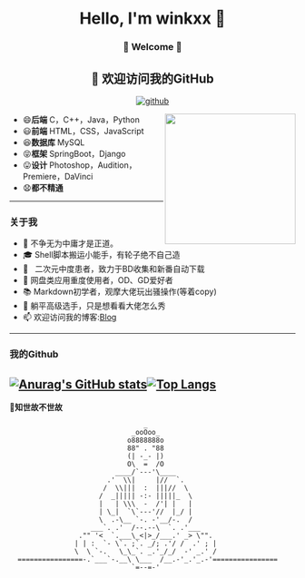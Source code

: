 <h1 align="center"> Hello, I'm winkxx 👋 </h1>
<h3 align="center">🚀 Welcome 🚀</h3>

<h2 align="center">👋 欢迎访问我的GitHub</h2>
<p align="center">
  <a href="https://github.com/eternidad33"><img src="https://img.shields.io/badge/GitHub-ff79c6" alt="github"></a>
</p>

<img align='right' src="https://i.loli.net/2021/03/06/PFhekIldzpvcTyJ.jpg" width="230">

- 😄**后端** C，C++，Java，Python
- 😃**前端** HTML，CSS，JavaScript
- 😆**数据库** MySQL
- 😝**框架** SpringBoot，Django
- 😛**设计** Photoshop，Audition，Premiere，DaVinci
- 😧**都不精通**
---
### 关于我

- 🤔 不争无为中庸才是正道。
- 🎓  Shell脚本搬运小能手，有轮子绝不自己造
- 🌱 &nbsp; 二次元中度患者，致力于BD收集和新番自动下载
- 🔭 网盘类应用重度使用者，OD、GD爱好者
- 📚 Markdown初学者，观摩大佬玩出骚操作(等着copy)
- 👯 躺平高级选手，只是想看看大佬怎么秀
- 📫 欢迎访问我的博客:[Blog](http://wink.winkxrq.tk/)
---
### 我的Github
[![Anurag's GitHub stats](https://github-readme-stats.vercel.app/api?username=winkxx&show_icons=true)]()[![Top Langs](https://github-readme-stats.vercel.app/api/top-langs/?username=winkxx)](wcyhttps://github.com/anuraghazra/github-readme-stats)
---


**🙏知世故不世故**

```
                                 _                                  
                              _ooOoo_                               
                             o8888888o                              
                             88" . "88                              
                             (| -_- |)                              
                             O\  =  /O                              
                          ____/`---'\____                           
                        .'  \\|     |//  `.                         
                       /  \\|||  :  |||//  \                        
                      /  _||||| -:- |||||_  \                       
                      |   | \\\  -  /'| |   |                       
                      | \_|  `\`---'//  |_/ |                       
                      \  .-\__ `-. -'__/-.  /                       
                    ___`. .'  /--.--\  `. .'___                     
                 ."" '<  `.___\_<|>_/___.' _> \"".                  
                | | :  `- \`. ;`. _/; .'/ /  .' ; |           
                \  \ `-.   \_\_`. _.'_/_/  -' _.' /                 
  ================-.`___`-.__\ \___  /__.-'_.'_.-'================  
                              `=--=-'                            
```
